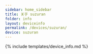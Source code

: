```yaml
---
sidebar: home_sidebar
title: 关于 suzuran
folder: info
layout: deviceinfo
permalink: /devices/suzuran/
device: suzuran
---
```

{% include templates/device_info.md %}
